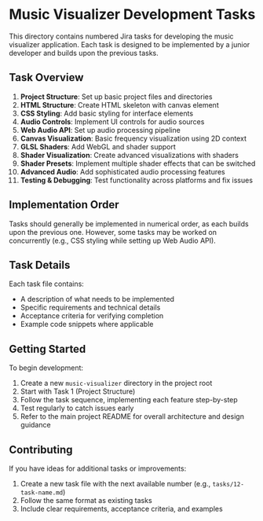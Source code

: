 # Music Visualizer Development Tasks

This directory contains numbered Jira tasks for developing the music visualizer application. Each task is designed to be implemented by a junior developer and builds upon the previous tasks.

## Task Overview

1. **Project Structure**: Set up basic project files and directories
2. **HTML Structure**: Create HTML skeleton with canvas element
3. **CSS Styling**: Add basic styling for interface elements
4. **Audio Controls**: Implement UI controls for audio sources
5. **Web Audio API**: Set up audio processing pipeline
6. **Canvas Visualization**: Basic frequency visualization using 2D context
7. **GLSL Shaders**: Add WebGL and shader support
8. **Shader Visualization**: Create advanced visualizations with shaders
9. **Shader Presets**: Implement multiple shader effects that can be switched
10. **Advanced Audio**: Add sophisticated audio processing features
11. **Testing & Debugging**: Test functionality across platforms and fix issues

## Implementation Order

Tasks should generally be implemented in numerical order, as each builds upon the previous one. However, some tasks may be worked on concurrently (e.g., CSS styling while setting up Web Audio API).

## Task Details

Each task file contains:
- A description of what needs to be implemented
- Specific requirements and technical details
- Acceptance criteria for verifying completion
- Example code snippets where applicable

## Getting Started

To begin development:

1. Create a new `music-visualizer` directory in the project root
2. Start with Task 1 (Project Structure)
3. Follow the task sequence, implementing each feature step-by-step
4. Test regularly to catch issues early
5. Refer to the main project README for overall architecture and design guidance

## Contributing

If you have ideas for additional tasks or improvements:

1. Create a new task file with the next available number (e.g., `tasks/12-task-name.md`)
2. Follow the same format as existing tasks
3. Include clear requirements, acceptance criteria, and examples
